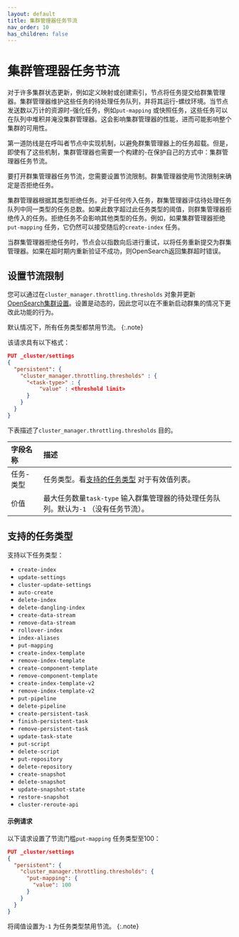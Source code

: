 ```yaml
---
layout: default
title: 集群管理器任务节流
nav_order: 10
has_children: false
---
```


# 集群管理器任务节流

对于许多集群状态更新，例如定义映射或创建索引，节点将任务提交给群集管理器。集群管理器维护这些任务的待处理任务队列，并将其运行-螺纹环境。当节点发送数以万计的资源时-强化任务，例如`put-mapping` 或快照任务，这些任务可以在队列中堆积并淹没集群管理器。这会影响集群管理器的性能，进而可能影响整个集群的可用性。

第一道防线是在呼叫者节点中实现机制，以避免群集管理器上的任务超载。但是，即使有了这些机制，集群管理器也需要一个构建的-在保护自己的方式中：集群管理器任务节流。

要打开群集管理器任务节流，您需要设置节流限制。群集管理器使用节流限制来确定是否拒绝任务。

集群管理器根据其类型拒绝任务。对于任何传入任务，群集管理器评估待处理任务队列中同一类型的任务总数。如果此数字超过此任务类型的阈值，则群集管理器拒绝传入的任务。拒绝任务不会影响其他类型的任务。例如，如果集群管理器拒绝`put-mapping` 任务，它仍然可以接受随后的`create-index` 任务。

当群集管理器拒绝任务时，节点会以指数向后进行重试，以将任务重新提交为群集管理器。如果在超时期内重新验证不成功，则OpenSearch返回集群超时错误。

## 设置节流限制

您可以通过在`cluster_manager.throttling.thresholds` 对象并更新[OpenSearch集群设置]({{site.url}}{{site.baseurl}}/api-reference/cluster-settings)。设置是动态的，因此您可以在不重新启动群集的情况下更改此功能的行为。

默认情况下，所有任务类型都禁用节流。
{:.note}

该请求具有以下格式：

```json
PUT _cluster/settings
{
  "persistent": {
    "cluster_manager.throttling.thresholds" : {
      "<task-type>" : {
          "value" : <threshold limit>
      }
    }
  }
}
```

下表描述了`cluster_manager.throttling.thresholds` 目的。

字段名称| 描述
:--- | :---
任务-类型| 任务类型。看[支持的任务类型](#supported-task-types) 对于有效值列表。
价值| 最大任务数量`task-type` 输入群集管理器的待处理任务队列。默认为`-1` （没有任务节流）。

## 支持的任务类型

支持以下任务类型：

- `create-index` 
- `update-settings` 
- `cluster-update-settings` 
- `auto-create` 
- `delete-index` 
- `delete-dangling-index` 
- `create-data-stream` 
- `remove-data-stream` 
- `rollover-index` 
- `index-aliases` 
- `put-mapping` 
- `create-index-template` 
- `remove-index-template` 
- `create-component-template` 
- `remove-component-template` 
- `create-index-template-v2` 
- `remove-index-template-v2` 
- `put-pipeline` 
- `delete-pipeline` 
- `create-persistent-task` 
- `finish-persistent-task` 
- `remove-persistent-task` 
- `update-task-state` 
- `put-script` 
- `delete-script` 
- `put-repository` 
- `delete-repository` 
- `create-snapshot` 
- `delete-snapshot` 
- `update-snapshot-state` 
- `restore-snapshot` 
- `cluster-reroute-api`

#### 示例请求

以下请求设置了节流门槛`put-mapping` 任务类型至100：

```json
PUT _cluster/settings
{
  "persistent": {
    "cluster_manager.throttling.thresholds": {
      "put-mapping": {
        "value": 100
      }
    }
  }
}
```

将阈值设置为`-1` 为任务类型禁用节流。
{:.note}





